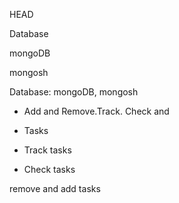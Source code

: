 

 HEAD
 
 Database
  
 mongoDB

 mongosh

 Database:  mongoDB, mongosh

- Add and Remove.Track. Check and
- Tasks

- Track tasks
  
- Check tasks

 remove and add tasks
